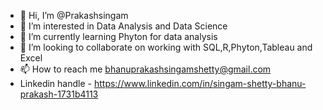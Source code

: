 - 👋 Hi, I’m @Prakashsingam
- 👀 I’m interested in Data Analysis and Data Science 
- 🌱 I’m currently learning Phyton for data analysis
- 💞️ I’m looking to collaborate on working with SQL,R,Phyton,Tableau and Excel 
- 📫 How to reach me bhanuprakashsingamshetty@gmail.com
- Linkedin handle - https://www.linkedin.com/in/singam-shetty-bhanu-prakash-1731b4113

<!---
Prakashsingam/Prakashsingam is a ✨ special ✨ repository because its `README.md` (this file) appears on your GitHub profile.
You can click the Preview link to take a look at your changes.
--->
